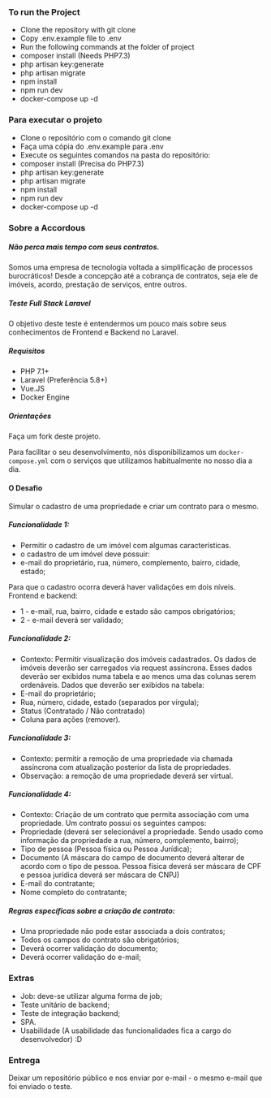 ### To run the Project 
- Clone the repository with git clone
- Copy .env.example file to .env
- Run the following commands at the folder of project
- composer install (Needs PHP7.3)
- php artisan key:generate
- php artisan migrate
- npm install
- npm run dev
- docker-compose up -d

### Para executar o projeto
- Clone o repositório com o comando git clone
- Faça uma cópia do .env.example para .env
- Execute os seguintes comandos na pasta do repositório: 
- composer install (Precisa do PHP7.3)
- php artisan key:generate
- php artisan migrate
- npm install
- npm run dev
- docker-compose up -d



### Sobre a Accordous
##### Não perca mais tempo com seus contratos.
Somos uma empresa de tecnologia voltada a simplificação de processos burocráticos! Desde a concepção até a cobrança de contratos, seja ele de imóveis, acordo, prestação de serviços, entre outros.


##### Teste Full Stack Laravel
O objetivo deste teste é entendermos um pouco mais sobre seus conhecimentos de Frontend e Backend no Laravel.

##### Requisitos
- PHP 7.1+
- Laravel (Preferência 5.8+)
- Vue.JS
- Docker Engine

##### Orientações
Faça um fork deste projeto.

Para facilitar o seu desenvolvimento, nós disponibilizamos um ``docker-compose.yml`` com o serviços que utilizamos habitualmente no nosso dia a dia.

#### O Desafio
Simular o cadastro de uma propriedade e criar um contrato para o mesmo.

##### Funcionalidade 1:
  - Permitir o cadastro de um imóvel com algumas características. 
  - o cadastro de um imóvel deve possuir:
  - e-mail do proprietário, rua, número, complemento, bairro, cidade, estado;

Para que o cadastro ocorra deverá haver validações em dois níveis. Frontend e backend:
- 1 - e-mail, rua, bairro, cidade e estado são campos obrigatórios;
- 2 - e-mail deverá ser validado;

##### Funcionalidade 2:
  - Contexto: Permitir visualização dos imóveis cadastrados.
    Os dados de imóveis deverão ser carregados via request assíncrona. Esses dados deverão ser exibidos numa tabela e ao menos uma das colunas serem ordenáveis.
    Dados que deverão ser exibidos na tabela:
  - E-mail do proprietário;
  - Rua, número, cidade, estado (separados por vírgula);
  - Status (Contratado / Não contratado)
  - Coluna para ações (remover).

##### Funcionalidade 3:
  - Contexto: permitir a remoção de uma propriedade via chamada assíncrona com atualização posterior da lista de propriedades.
  - Observação: a remoção de uma propriedade deverá ser virtual.

##### Funcionalidade 4:
  - Contexto: Criação de um contrato que permita associação com uma propriedade. Um contrato possui os seguintes campos:
  - Propriedade (deverá ser selecionável a propriedade. Sendo usado como informação da propriedade a rua, número, complemento, bairro);
  - Tipo de pessoa (Pessoa física ou Pessoa Jurídica);
  - Documento (A máscara do campo de documento deverá alterar de acordo com o tipo de pessoa. Pessoa física deverá ser máscara de CPF e pessoa jurídica deverá ser máscara de CNPJ)
  - E-mail do contratante;
  - Nome completo do contratante;

##### Regras específicas sobre a criação de contrato:
- Uma propriedade não pode estar associada a dois contratos;
- Todos os campos do contrato são obrigatórios;
- Deverá ocorrer validação do documento;
- Deverá ocorrer validação do e-mail;


### Extras
- Job: deve-se utilizar alguma forma de job;
- Teste unitário de backend;
- Teste de integração backend;
- SPA.
- Usabilidade (A usabilidade das funcionalidades fica a cargo do desenvolvedor) :D


### Entrega
Deixar um repositório público e nos enviar por e-mail - o mesmo e-mail que foi enviado o teste.

